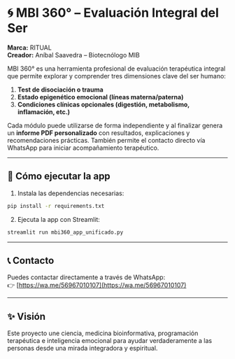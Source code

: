 # 🌀 MBI 360° – Evaluación Integral del Ser

**Marca:** RITUAL  
**Creador:** Aníbal Saavedra – Biotecnólogo MIB

MBI 360° es una herramienta profesional de evaluación terapéutica integral que permite explorar y comprender tres dimensiones clave del ser humano:

1. **Test de disociación o trauma**
2. **Estado epigenético emocional (líneas materna/paterna)**
3. **Condiciones clínicas opcionales (digestión, metabolismo, inflamación, etc.)**

Cada módulo puede utilizarse de forma independiente y al finalizar genera un **informe PDF personalizado** con resultados, explicaciones y recomendaciones prácticas. También permite el contacto directo vía WhatsApp para iniciar acompañamiento terapéutico.

---

## 🚀 Cómo ejecutar la app

1. Instala las dependencias necesarias:

```bash
pip install -r requirements.txt
```

2. Ejecuta la app con Streamlit:

```bash
streamlit run mbi360_app_unificado.py
```

---

## 📞 Contacto

Puedes contactar directamente a través de WhatsApp:  
👉 [https://wa.me/56967010107](https://wa.me/56967010107)

---

## ✨ Visión

Este proyecto une ciencia, medicina bioinformativa, programación terapéutica e inteligencia emocional para ayudar verdaderamente a las personas desde una mirada integradora y espiritual.

